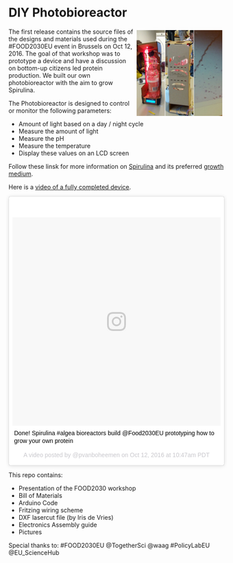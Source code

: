 # DIY Photobioreactor

<img src="banner.jpg" alt="DIY Photobioreactor" style="width: 200px;" width=200 align="right" hspace=5 vspace=5 />

The first release contains the source files of the designs and materials used during the #FOOD2030EU event in Brussels on Oct 12, 2016. The goal of that workshop was to prototype a device and have a discussion on bottom-up citizens led protein production. We built our own photobioreactor with the aim to grow Spirulina.

The Photobioreactor is designed to control or monitor the following parameters:

* Amount of light based on a day / night cycle
* Measure the amount of light
* Measure the pH
* Measure the temperature
* Display these values on an LCD screen

Follow these linsk for more information on [Spirulina](http://biohackacademy.github.io/bha3/annex/culture-collection/spirulina-maxima/) and its preferred [growth medium](http://biohackacademy.github.io/bha3/annex/cultivation-media/spirulina-medium/).

Here is a [video of a fully completed device](https://www.instagram.com/p/BLeMfMBlUFr/?taken-by=pvanboheemen).

<blockquote class="instagram-media" data-instgrm-captioned data-instgrm-version="7" style=" background:#FFF; border:0; border-radius:3px; box-shadow:0 0 1px 0 rgba(0,0,0,0.5),0 1px 10px 0 rgba(0,0,0,0.15); margin: 1px; max-width:658px; padding:0; width:99.375%; width:-webkit-calc(100% - 2px); width:calc(100% - 2px);"><div style="padding:8px;"> <div style=" background:#F8F8F8; line-height:0; margin-top:40px; padding:50.0% 0; text-align:center; width:100%;"> <div style=" background:url(data:image/png;base64,iVBORw0KGgoAAAANSUhEUgAAACwAAAAsCAMAAAApWqozAAAABGdBTUEAALGPC/xhBQAAAAFzUkdCAK7OHOkAAAAMUExURczMzPf399fX1+bm5mzY9AMAAADiSURBVDjLvZXbEsMgCES5/P8/t9FuRVCRmU73JWlzosgSIIZURCjo/ad+EQJJB4Hv8BFt+IDpQoCx1wjOSBFhh2XssxEIYn3ulI/6MNReE07UIWJEv8UEOWDS88LY97kqyTliJKKtuYBbruAyVh5wOHiXmpi5we58Ek028czwyuQdLKPG1Bkb4NnM+VeAnfHqn1k4+GPT6uGQcvu2h2OVuIf/gWUFyy8OWEpdyZSa3aVCqpVoVvzZZ2VTnn2wU8qzVjDDetO90GSy9mVLqtgYSy231MxrY6I2gGqjrTY0L8fxCxfCBbhWrsYYAAAAAElFTkSuQmCC); display:block; height:44px; margin:0 auto -44px; position:relative; top:-22px; width:44px;"></div></div> <p style=" margin:8px 0 0 0; padding:0 4px;"> <a href="https://www.instagram.com/p/BLeMfMBlUFr/" style=" color:#000; font-family:Arial,sans-serif; font-size:14px; font-style:normal; font-weight:normal; line-height:17px; text-decoration:none; word-wrap:break-word;" target="_blank">Done! Spirulina #algea bioreactors build @Food2030EU prototyping how to grow your own protein</a></p> <p style=" color:#c9c8cd; font-family:Arial,sans-serif; font-size:14px; line-height:17px; margin-bottom:0; margin-top:8px; overflow:hidden; padding:8px 0 7px; text-align:center; text-overflow:ellipsis; white-space:nowrap;">A video posted by @pvanboheemen on <time style=" font-family:Arial,sans-serif; font-size:14px; line-height:17px;" datetime="2016-10-12T17:47:55+00:00">Oct 12, 2016 at 10:47am PDT</time></p></div></blockquote> <script async defer src="//platform.instagram.com/en_US/embeds.js"></script>

This repo contains:

* Presentation of the FOOD2030 workshop
* Bill of Materials
* Arduino Code
* Fritzing wiring scheme
* DXF lasercut file (by Iris de Vries)
* Electronics Assembly guide
* Pictures

Special thanks to: #FOOD2030EU @TogetherSci @waag #PolicyLabEU @EU_ScienceHub

